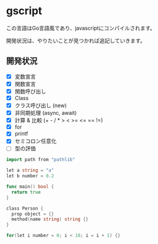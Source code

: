 # gscript

この言語はGo言語風であり、javascriptにコンパイルされます。

開発状況は、やりたいことが見つかれば追記していきます。

## 開発状況
- [x] 変数宣言
- [x] 関数宣言
- [x] 関数呼び出し
- [x] Class
- [x] クラス呼び出し (new)
- [x] 非同期処理 (async, await)
- [x] 計算 & 比較 (+ - / * > < >= <= == !=)
- [x] for
- [x] printf
- [x] セミコロン任意化
- [ ] 型の評価

```go
import path from "pathlib"

let a string = "a"
let b number = 0.2

func main() bool {
  return true
}

class Person {
  prop object = {}
  method(name string) string {}
}

for(let i number = 0; i < 10; i = i + 1) {}
```
